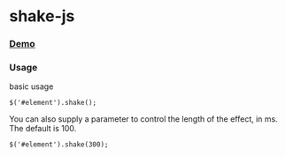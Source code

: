 
# shake-js

### [Demo](https://moulson.github.io/shake-js/demo.html)

### Usage
basic usage

    $('#element').shake();

You can also supply a parameter to control the length of the effect, in ms. The default is 100.

    $('#element').shake(300);
